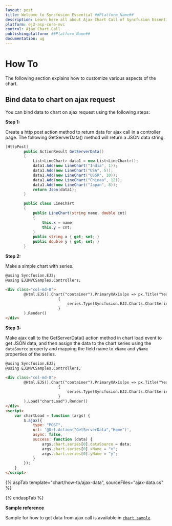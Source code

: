 ```yaml
---
layout: post
title: Welcome to Syncfusion Essential ##Platform_Name##
description: Learn here all about Ajax Chart Call of Syncfusion Essential ##Platform_Name## widgets based on HTML5 and jQuery.
platform: ej2-asp-core-mvc
control: Ajax Chart Call
publishingplatform: ##Platform_Name##
documentation: ug
---
```



<!-- markdownlint-disable MD036 -->

# How To

The following section explains how to customize various aspects of the chart.

## Bind data to chart on ajax request

You can bind data to chart on ajax request using the following steps:

**Step 1:**

Create a http post action method to return data for ajax call in a controller page. The following GetServerData() method will return a JSON data string.

```cs
[HttpPost]
        public ActionResult GetServerData()
        {
            List<LineChart> data1 = new List<LineChart>();
            data1.Add(new LineChart("India", 1));
            data1.Add(new LineChart("USA", 5));
            data1.Add(new LineChart("USSR", 10));
            data1.Add(new LineChart("Chinaa", 12));
            data1.Add(new LineChart("Japan", 8));
            return Json(data1);
        }

        public class LineChart
        {
            public LineChart(string name, double cnt)
            {
                this.x = name;
                this.y = cnt;
            }
            public string x { get; set; }
            public double y { get; set; }
        }
```

**Step 2:**

Make a simple chart with series.

```html
@using Syncfusion.EJ2;
@using EJ2MVCSamples.Controllers;

<div class="col-md-8">
        @Html.EJS().Chart("container").PrimaryXAxis(px => px.Title("Years").ValueType(Syncfusion.EJ2.Charts.ValueType.Category)).Series(series =>
                       {
                           series.Type(Syncfusion.EJ2.Charts.ChartSeriesType.Column).Add();
                       }
        ).Render()
</div>
```

**Step 3:**

Make ajax call to the GetServerData() action method in chart load event to get JSON data, and then assign the data to the chart series using the `dataSource` property and mapping the field name to `xName` and `yName` properties of the series.

```html
@using Syncfusion.EJ2;
@using EJ2MVCSamples.Controllers;

<div class="col-md-8">
        @Html.EJS().Chart("container").PrimaryXAxis(px => px.Title("Years").ValueType(Syncfusion.EJ2.Charts.ValueType.Category)).Series(series =>
                       {
                           series.Type(Syncfusion.EJ2.Charts.ChartSeriesType.Column).Add();
                       }
        ).Load("chartLoad").Render()
</div>
<script>
    var chartLoad = function (args) {
        $.ajax({
            type: "POST",
            url: '@Url.Action("GetServerData","Home")',
            async: false,
            success: function (data) {
                args.chart.series[0].dataSource = data;
                args.chart.series[0].xName = "x";
                args.chart.series[0].yName = "y";
            }
        });
    }
</script>
```

{% aspTab template="chart/how-to/ajax-data", sourceFiles="ajax-data.cs" %}

{% endaspTab %}

**Sample reference**

Sample for how to get data from ajax call is available in [`chart sample`](http://www.syncfusion.com/downloads/support/directtrac/general/ze/samples1051291506).
